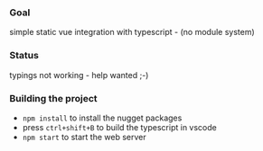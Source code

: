 ### Goal
simple static vue integration with typescript - (no module system)

### Status
typings not working - help wanted ;-)

### Building the project
 - `npm install` to install the nugget packages
 - press `ctrl+shift+B` to build the typescript in vscode
 - `npm start` to start the web server